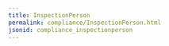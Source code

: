 ```yaml
---
title: InspectionPerson
permalink: compliance/InspectionPerson.html
jsonid: compliance_inspectionperson
---
```

